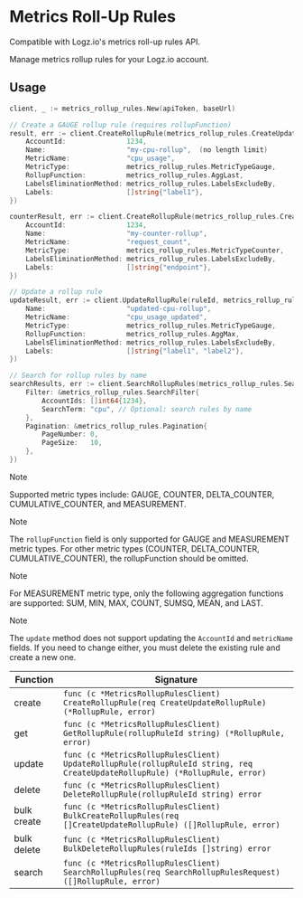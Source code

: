 # Metrics Roll-Up Rules

Compatible with Logz.io's metrics roll-up rules API.

Manage metrics rollup rules for your Logz.io account.

## Usage

```go
client, _ := metrics_rollup_rules.New(apiToken, baseUrl)

// Create a GAUGE rollup rule (requires rollupFunction)
result, err := client.CreateRollupRule(metrics_rollup_rules.CreateUpdateRollupRule{
    AccountId:               1234,
    Name:                    "my-cpu-rollup",  (no length limit)
    MetricName:              "cpu_usage",
    MetricType:              metrics_rollup_rules.MetricTypeGauge,
    RollupFunction:          metrics_rollup_rules.AggLast, 
    LabelsEliminationMethod: metrics_rollup_rules.LabelsExcludeBy,
    Labels:                  []string{"label1"},
})

counterResult, err := client.CreateRollupRule(metrics_rollup_rules.CreateUpdateRollupRule{
    AccountId:               1234,
    Name:                    "my-counter-rollup",
    MetricName:              "request_count",
    MetricType:              metrics_rollup_rules.MetricTypeCounter,
    LabelsEliminationMethod: metrics_rollup_rules.LabelsExcludeBy,
    Labels:                  []string{"endpoint"},
})

// Update a rollup rule
updateResult, err := client.UpdateRollupRule(ruleId, metrics_rollup_rules.CreateUpdateRollupRule{
    Name:                    "updated-cpu-rollup",
    MetricName:              "cpu_usage_updated",
    MetricType:              metrics_rollup_rules.MetricTypeGauge,
    RollupFunction:          metrics_rollup_rules.AggMax,
    LabelsEliminationMethod: metrics_rollup_rules.LabelsExcludeBy,
    Labels:                  []string{"label1", "label2"},
})

// Search for rollup rules by name
searchResults, err := client.SearchRollupRules(metrics_rollup_rules.SearchRollupRulesRequest{
    Filter: &metrics_rollup_rules.SearchFilter{
        AccountIds: []int64{1234},
        SearchTerm: "cpu", // Optional: search rules by name
    },
    Pagination: &metrics_rollup_rules.Pagination{
        PageNumber: 0,
        PageSize:   10,
    },
})
```

> [!NOTE]
> Supported metric types include: GAUGE, COUNTER, DELTA_COUNTER, CUMULATIVE_COUNTER, and MEASUREMENT.

> [!NOTE]
> The `rollupFunction` field is only supported for GAUGE and MEASUREMENT metric types. For other metric types (COUNTER, DELTA_COUNTER, CUMULATIVE_COUNTER), the rollupFunction should be omitted.

> [!NOTE]
> For MEASUREMENT metric type, only the following aggregation functions are supported: SUM, MIN, MAX, COUNT, SUMSQ, MEAN, and LAST.

> [!NOTE]
> The `update` method does not support updating the `AccountId` and `metricName` fields. If you need to change either, you must delete the existing rule and create a new one.


| Function | Signature |
|----|-----|
| create | `func (c *MetricsRollupRulesClient) CreateRollupRule(req CreateUpdateRollupRule) (*RollupRule, error)` |
| get | `func (c *MetricsRollupRulesClient) GetRollupRule(rollupRuleId string) (*RollupRule, error)` |
| update | `func (c *MetricsRollupRulesClient) UpdateRollupRule(rollupRuleId string, req CreateUpdateRollupRule) (*RollupRule, error)` |
| delete | `func (c *MetricsRollupRulesClient) DeleteRollupRule(rollupRuleId string) error` |
| bulk create | `func (c *MetricsRollupRulesClient) BulkCreateRollupRules(req []CreateUpdateRollupRule) ([]RollupRule, error)` |
| bulk delete | `func (c *MetricsRollupRulesClient) BulkDeleteRollupRules(ruleIds []string) error` |
| search | `func (c *MetricsRollupRulesClient) SearchRollupRules(req SearchRollupRulesRequest) ([]RollupRule, error)` |
